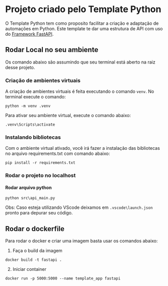 # Projeto criado pelo Template Python

 O Template Python tem como proposito facilitar a criação e adaptação de automações em Python. Este template te dar uma estrutura de API com uso do [Framework FastAPI](https://fastapi.tiangolo.com/).

## Rodar Local no seu ambiente

 Os comando abaixo são assumindo que seu terminal está aberto na raiz desse projeto. 

### Criação de ambientes virtuais

A criação de ambientes virtuais é feita executando o comando `venv`. No terminal execute o comando:

```
python -m venv .venv
```


Para ativar seu ambiente virtual, execute o comando abaixo:

```
.venv\Scripts\activate
```

### Instalando bibliotecas

Com o ambiente virtual ativado, você irá fazer a instalação das bibliotecas no arquivo requirements.txt com comando abaixo:

```
pip install -r requirements.txt
```

### Rodar o projeto no localhost

#### Rodar arquivo python

```
python src\api_main.py
```

Obs: Caso esteja utilizando VScode deixamos em `.vscode\launch.json` pronto para depurar seu código.

## Rodar o dockerfile

Para rodar o docker e criar uma imagem basta usar os comandos abaixo:

1. Faça o build da imagem
```
docker build -t fastapi .
```

2. Iniciar container
```
docker run -p 5000:5000 --name template_app fastapi 
```


